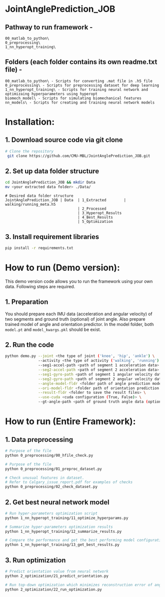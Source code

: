 # JointAnglePrediction_JOB

## Pathway to run framework - 
    00_matlab_to_python\
    0_preprocessing\
    1_nn_hyperopt_training\

## Folders (each folder contains its own readme.txt file) -
    00_matlab_to_python\ - Scripts for converting .mat file in .h5 file
    0_preprocessing\ - Scripts for preprocessing dataset for deep learning
    1_nn_hyperopt_training\ - Scripts for training neural network and optimizaing hyperparameters using hyperopt
    biomech_model\ - Scripts for simulating biomechanical features
    nn_models\ - Scripts for creating and training neural network models
    
 # Installation:
 ## 1. Download source code via git clone
 ```bash
 # Clone the repository
  git clone https://github.com/CMU-MBL/JointAnglePrediction_JOB.git
  ```

  ## 2. Set up data folder structure
  ```bash
  cd JointAnglePrediction_JOB && mkdir Data
  mv <your extracted data folder> ./Data/
  ```
  ```
  # Desired data folder structure
  JointAnglePrediction_JOB | Data  | 1_Extracted        | walking/running_meta.h5
                                   | 2_Processed
                                   | 3_Hyperopt_Results
                                   | 4_Best_Results
                                   | 5_Optimization
  ```
  
  ## 3. Install requirement libraries
  ```bash
  pip install -r requirements.txt
  ```
  
  # How to run (Demo version):
  This demo version code allows you to run the framework using your own data. Following steps are required.
  ## 1. Preparation
  You should prepare each IMU data (acceleration and angular velocity) of two segments and ground truth (optional) of joint angle. Also prepare trained model of angle and orientation predictor. In the model folder, both ```model.pt``` and ```model_kwargs.pkl``` should be exist.
  
  ## 2. Run the code
  ```bash
  python demo.py --joint <the type of joint ('knee', 'hip', 'ankle') \
                 --activity <the type of activity ('walking', 'running') \
                 --seg1-accel-path <path of segment 1 acceleration data> \
                 --seg2-accel-path <path of segment 2 acceleration data> \
                 --seg1-gyro-path <path of segment 1 angular velocity data> \
                 --seg2-gyro-path <path of segment 2 angular velocity data> \
                 --angle-model-fldr <folder path of angle prediction model> \
                 --ori-model-fldr <folder path of orientation prediction model> \
                 --result-fldr <folder to save the result files> \
                 --use-cuda <cuda configuration (True, False)> \
                 --gt-angle-path <path of ground truth angle data (optional)>
  ```
  
  # How to run (Entire Framework):
  ## 1. Data preprocessing
  ```bash
  # Purpose of the file
  python 0_preprocessing/00_hfile_check.py
  ```
  
  ```bash
  # Purpose of the file
  python 0_preprocessing/01_preproc_dataset.py
  ```
  
  ```bash
  # Check unusual features in dataset. 
  # Refer to Calgary_issue_report.pdf for examples of checks
  python 0_preprocessing/02_check_dataset.py
  ```
  
  ## 2. Get best neural network model
  ```bash
  # Run hyper-parameters optimization script
  python 1_nn_hyperopt_training/11_optimize_hyperparams.py
  ```
  
  ```bash
  # Summarize hyper-parameters optimization results
  python 1_nn_hyperopt_training/12_summarize_results.py
  ```
  
  ```bash
  # Compare the performance and get the best performing model configuration
  python 1_nn_hyperopt_training/13_get_best_results.py
  ```
  
  ## 3. Run optimization
  ```bash
  # Predict orientation value from neural network
  python 2_optimization/21_predict_orientation.py
  ```
  
  ```bash
  # Run top-down optimization which minimizes reconstruction error of angular velocity data
  python 2_optimization/22_run_optimization.py
  ```
